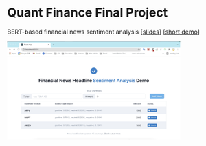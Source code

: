 # Quant Finance Final Project

BERT-based financial news sentiment analysis
[[slides](https://docs.google.com/presentation/d/1cZ5GDrJ5Y9Frg50tR1U4Thooss_urqViQCy4VsvvsrM/edit?usp=sharing)] [[short demo](https://drive.google.com/file/d/1mI7UPealEactnRvMXRGDT1eCRRdASzcD/view?usp=sharing)]

<img src="readme.png" alt="screenshot" width="80%"/>
